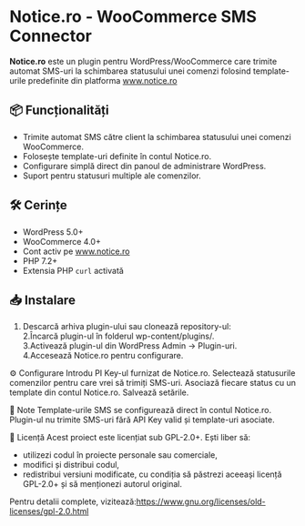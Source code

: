 # Notice.ro - WooCommerce SMS Connector

**Notice.ro** este un plugin pentru WordPress/WooCommerce care trimite automat SMS-uri la schimbarea statusului unei comenzi folosind template-urile predefinite din platforma www.notice.ro

## 📦 Funcționalități
- Trimite automat SMS către client la schimbarea statusului unei comenzi WooCommerce.
- Folosește template-uri definite în contul Notice.ro.
- Configurare simplă direct din panoul de administrare WordPress.
- Suport pentru statusuri multiple ale comenzilor.

## 🛠 Cerințe
- WordPress 5.0+  
- WooCommerce 4.0+  
- Cont activ pe www.notice.ro  
- PHP 7.2+  
- Extensia PHP `curl` activată

## 📥 Instalare
1. Descarcă arhiva plugin-ului sau clonează repository-ul:<br>
2.Încarcă plugin-ul în folderul wp-content/plugins/.<br>
3.Activează plugin-ul din WordPress Admin → Plugin-uri.<br>
4.Accesează Notice.ro pentru configurare.

⚙️ Configurare
Introdu  PI Key-ul furnizat de Notice.ro.
Selectează statusurile comenzilor pentru care vrei să trimiți SMS-uri.
Asociază fiecare status cu un template din contul Notice.ro.
Salvează setările.

📌 Note
Template-urile SMS se configurează direct în contul Notice.ro.
Plugin-ul nu trimite SMS-uri fără API Key valid și template-uri asociate.

📄 Licență
Acest proiect este licențiat sub GPL-2.0+.
Ești liber să:
- utilizezi codul în proiecte personale sau comerciale,
- modifici și distribui codul,
- redistribui versiuni modificate, cu condiția să păstrezi aceeași licență GPL-2.0+ și să menționezi autorul original.

Pentru detalii complete, vizitează:https://www.gnu.org/licenses/old-licenses/gpl-2.0.html
